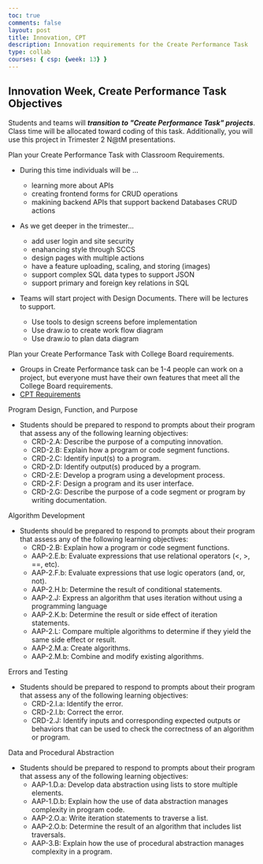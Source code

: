 ```yaml
---
toc: true
comments: false
layout: post
title: Innovation, CPT
description: Innovation requirements for the Create Performance Task
type: collab
courses: { csp: {week: 13} }
---
```


## Innovation Week, Create Performance Task Objectives

Students and teams will ***transition to "Create Performance Task" projects***.  Class time will be allocated toward coding of this task.  Additionally, you will use this project in Trimester 2 N@tM presentations.  

Plan your Create Performance Task with Classroom Requirements.

- During this time individuals will be ...
  - learning more about APIs
  - creating frontend forms for CRUD operations
  - makining backend APIs that support backend Databases CRUD actions

- As we get deeper in the trimester...
  - add user login and site security
  - enahancing style through SCCS
  - design pages with multiple actions
  - have a feature uploading, scaling, and storing (images)
  - support complex SQL data types to support JSON
  - support primary and foreign key relations in SQL

- Teams will start project with Design Documents.  There will be lectures to support.
  - Use tools to design screens before implementation
  - Use draw.io to create work flow diagram
  - Use draw.io to plan data diagram

Plan your Create Performance Task with College Board requirements.

- Groups in Create Performance task can be 1-4 people can work on a project, but everyone must have their own features that meet all the College Board requirements.
- [CPT Requirements](https://apcentral.collegeboard.org/courses/ap-computer-science-principles/exam)

Program Design, Function, and Purpose

- Students should be prepared to respond to prompts about their program that assess any of the following learning objectives:  
  - CRD-2.A: Describe the purpose of a computing innovation.  
  - CRD-2.B: Explain how a program or code segment functions.  
  - CRD-2.C: Identify input(s) to a program.
  - CRD-2.D: Identify output(s) produced by a program.
  - CRD-2.E: Develop a program using a development process.
  - CRD-2.F: Design a program and its user interface.
  - CRD-2.G: Describe the purpose of a code segment or program by writing documentation.

Algorithm Development

- Students should be prepared to respond to prompts about their program that assess any of the following learning objectives:  
  - CRD-2.B: Explain how a program or code segment functions.
  - AAP-2.E.b: Evaluate expressions that use relational operators (<, >, ==, etc).
  - AAP-2.F.b: Evaluate expressions that use logic operators (and, or, not).
  - AAP-2.H.b: Determine the result of conditional statements.
  - AAP-2.J: Express an algorithm that uses iteration without using a programming language
  - AAP-2.K.b: Determine the result or side effect of iteration statements.
  - AAP-2.L: Compare multiple algorithms to determine if they yield the same side effect or result.
  - AAP-2.M.a: Create algorithms.
  - AAP-2.M.b: Combine and modify existing algorithms.

Errors and Testing  

- Students should be prepared to respond to prompts about their program that assess any of the following learning objectives:  
  - CRD-2.I.a: Identify the error.
  - CRD-2.I.b: Correct the error.
  - CRD-2.J: Identify inputs and corresponding expected outputs or behaviors that can be used to check the correctness of an algorithm or program.

Data and Procedural Abstraction

- Students should be prepared to respond to prompts about their program that assess any of the following learning objectives:  
  - AAP-1.D.a: Develop data abstraction using lists to store multiple elements.  
  - AAP-1.D.b: Explain how the use of data abstraction manages complexity in program code.  
  - AAP-2.O.a: Write iteration statements to traverse a list.
  - AAP-2.O.b: Determine the result of an algorithm that includes list traversals.  
  - AAP-3.B: Explain how the use of procedural abstraction manages complexity in a program. 